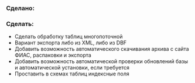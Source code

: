 ### Сделано:

### Сделать:
* Сделать обработку таблиц многопоточной
* Вариант экспорта либо из XML, либо из DBF
* Добавить возможность автоматического скачивания архива с сайта ФИАС, распаковки и экспорта
* Добавить возможность автоматической проверки обновлений базы и автоматической установки, если требуется
* Проставить в схемах таблиц индексные поля
